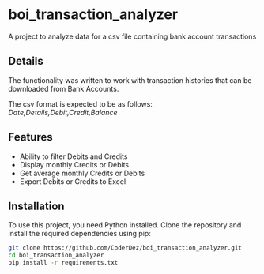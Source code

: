 # boi_transaction_analyzer
A project to analyze data for a csv file containing bank account transactions

## Details
The functionality was written to work with transaction histories that can be downloaded from Bank Accounts.

The csv format is expected to be as follows: *Date,Details,Debit,Credit,Balance*

## Features 
- Ability to filter Debits and Credits
- Display monthly Credits or Debits
- Get average monthly Credits or Debits
- Export Debits or Credits to Excel

## Installation

To use this project, you need Python installed. Clone the repository and install the required dependencies using pip:
```bash
git clone https://github.com/CoderDez/boi_transaction_analyzer.git
cd boi_transaction_analyzer
pip install -r requirements.txt
